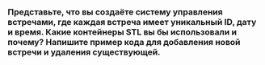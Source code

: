 ### Представьте, что вы создаёте систему управления встречами, где каждая встреча имеет уникальный ID, дату и время. Какие контейнеры STL вы бы использовали и почему? Напишите пример кода для добавления новой встречи и удаления существующей.
